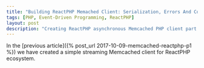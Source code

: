 ```yaml
---
title: "Building ReactPHP Memached Client: Serialization, Errors And Connection Handling"
tags: [PHP, Event-Driven Programming, ReactPHP]
layout: post
description: "Creating ReactPHP asynchronous Memcached PHP client part 2: serialization and handling the connection"
---
```


In the [previous article]({% post_url 2017-10-09-memcached-reactphp-p1 %}) we have created a simple streaming Memcached client for ReactPHP ecosystem.
